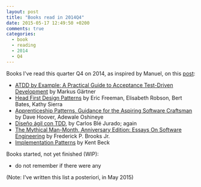 ```yaml
---
layout: post
title: "Books read in 2014Q4"
date: 2015-05-17 12:49:50 +0200
comments: true
categories: 
  - book
  - reading
  - 2014
  - Q4
---
```


Books I've read this quarter Q4 on 2014, as inspired by Manuel, on this [post](http://garajeando.blogspot.com.es/2015/04/books-i-read-january-april-2015.html):

  * [ATDD by Example: A Practical Guide to Acceptance Test-Driven Development](http://www.amazon.com/ATDD-Example-Test-Driven-Development-Addison-Wesley/dp/0321784154) by Markus Gärtner
  * [Head First Design Patterns](http://shop.oreilly.com/product/9780596007126.do) by Eric Freeman, Elisabeth Robson, Bert Bates, Kathy Sierra
  * [Apprenticeship Patterns, Guidance for the Aspiring Software Craftsman](http://shop.oreilly.com/product/9780596518387.do) by Dave Hoover, Adewale Oshineye
  * [Diseño ágil con TDD](http://www.carlosble.com/libro-tdd/), by Carlos Blé Jurado; again
  * [The Mythical Man-Month, Anniversary Edition: Essays On Software Engineering](http://www.amazon.com/The-Mythical-Man-Month-Anniversary-Edition-ebook/dp/B00B8USS14) by Frederick P. Brooks Jr.
  * [Implementation Patterns](http://www.amazon.com/Implementation-Patterns-Kent-Beck/dp/0321413091) by Kent Beck

  
Books started, not yet finished (WIP):

  * do not remember if there were any


(Note: I've written this list a posteriori, in May 2015)  